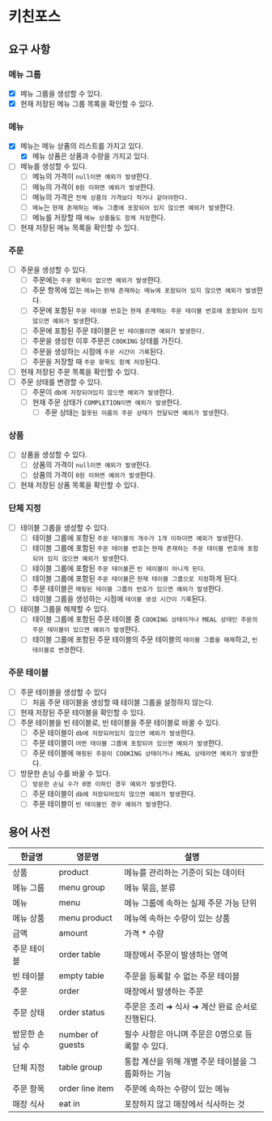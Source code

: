 # 키친포스

## 요구 사항
### 메뉴 그룹
- [x] 메뉴 그룹을 생성할 수 있다.
- [x] 현재 저장된 메뉴 그룹 목록을 확인할 수 있다.

### 메뉴
- [x] 메뉴는 메뉴 상품의 리스트를 가지고 있다.
  - [x] 메뉴 상품은 상품과 수량을 가지고 있다.
- [ ] 메뉴를 생성할 수 있다.
  - [ ] 메뉴의 가격이 `null이면 예외가 발생`한다.
  - [ ] 메뉴의 가격이 `0원 이하면 예외가 발생`한다.
  - [ ] 메뉴의 가격은 `전체 상품의 가격보다 작거나 같아야한다.`
  - [ ] `메뉴`는 `현재 존재하는 메뉴 그룹에 포함되어 있지 않으면 예외가 발생`한다.
  - [ ] 메뉴를 저장할 때 `메뉴 상품들도 함께 저장`한다.
- [ ] 현재 저장된 메뉴 목록을 확인할 수 있다.

### 주문
- [ ] 주문을 생성할 수 있다.
  - [ ] 주문에는 `주문 항목이 없으면 예외가 발생`한다.
  - [ ] 주문 항목에 있는 `메뉴`는 `현재 존재하는 메뉴에 포함되어 있지 않으면 예외가 발생`한다.
  - [ ] 주문에 포함된 `주문 테이블 번호`는 `현재 존재하는 주문 테이블 번호에 포함되어 있지 않으면 예외가 발생`한다.
  - [ ] 주문에 포함된 주문 테이블은 `빈 테이블이면 예외가 발생한다.`
  - [ ] 주문을 생성한 이후 주문은 `COOKING` 상태를 가진다.
  - [ ] 주문을 생성하는 시점에 `주문 시간이 기록`된다.
  - [ ] 주문을 저장할 때 `주문 항목도 함께 저장`된다.
- [ ] 현재 저장된 주문 목록을 확인할 수 있다.
- [ ] 주문 상태를 변경할 수 있다.
  - [ ] 주문이 `db에 저장되어있지 않으면 예외가 발생`한다.
  - [ ] 현재 주문 상태가 `COMPLETION이면 예외가 발생`한다.
    - [ ] 주문 상태는 `잘못된 이름의 주문 상태가 전달되면 예외가 발생`한다.

### 상품
- [ ] 상품을 생성할 수 있다.
  - [ ] 상품의 가격이 `null이면 예외가 발생`한다.
  - [ ] 상품의 가격이 `0원 이하면 예외가 발생`한다.
- [ ] 현재 저장된 상품 목록을 확인할 수 있다.

### 단체 지정
- [ ] 테이블 그룹을 생성할 수 있다.
  - [ ] 테이블 그룹에 포함된 `주문 테이블의 개수가 1개 이하이면 예외가 발생`한다.
  - [ ] 테이블 그룹에 포함된 `주문 테이블 번호`는 `현재 존재하는 주문 테이블 번호에 포함되어 있지 않으면 예외가 발생`한다.
  - [ ] 테이블 그룹에 포함된 `주문 테이블`은 `빈 테이블이 아니게 된다`.
  - [ ] 테이블 그룹에 포함된 `주문 테이블`은 `현재 테이블 그룹으로 지정`하게 된다.
  - [ ] 주문 테이블은 `매핑된 테이블 그룹의 번호가 있으면 예외가 발생`한다.
  - [ ] 테이블 그룹을 생성하는 시점에 `테이블 생성 시간이 기록`된다.
- [ ] 테이블 그룹을 해제할 수 있다.
  - [ ] 테이블 그룹에 포함된 주문 테이블 중 `COOKING 상태이거나 MEAL 상태인 주문의 주문 테이블이 있으면 예외가 발생`한다.
  - [ ] 테이블 그룹에 포함된 주문 테이블의 주문 테이블의 `테이블 그룹을 해제`하고, `빈 테이블로 변경`한다.

### 주문 테이블
- [ ] 주문 테이블을 생성할 수 있다
  - [ ] 처음 주문 테이블을 생성할 때 테이블 그룹을 설정하지 않는다.
- [ ] 현재 저장된 주문 테이블을 확인할 수 있다.
- [ ] 주문 테이블을 빈 테이블로, 빈 테이블을 주문 테이블로 바꿀 수 있다.
  - [ ] 주문 테이블이 `db에 저장되어있지 않으면 예외가 발생`한다.
  - [ ] 주문 테이블이 `어떤 테이블 그룹에 포함되어 있으면 예외가 발생`한다.
  - [ ] 주문 테이블에 `매핑된 주문이 COOKING 상태이거나 MEAL 상태라면 예외가 발생`한다.
- [ ] 방문한 손님 수를 바꿀 수 있다.
  - [ ] `방문한 손님 수가 0명 이하인 경우 예외가 발생`한다.
  - [ ] 주문 테이블이 `db에 저장되어있지 않으면 예외가 발생`한다.
  - [ ] 주문 테이블이 `빈 테이블인 경우 예외가 발생`한다.

## 용어 사전

| 한글명 | 영문명 | 설명 |
| --- | --- | --- |
| 상품 | product | 메뉴를 관리하는 기준이 되는 데이터 |
| 메뉴 그룹 | menu group | 메뉴 묶음, 분류 |
| 메뉴 | menu | 메뉴 그룹에 속하는 실제 주문 가능 단위 |
| 메뉴 상품 | menu product | 메뉴에 속하는 수량이 있는 상품 |
| 금액 | amount | 가격 * 수량 |
| 주문 테이블 | order table | 매장에서 주문이 발생하는 영역 |
| 빈 테이블 | empty table | 주문을 등록할 수 없는 주문 테이블 |
| 주문 | order | 매장에서 발생하는 주문 |
| 주문 상태 | order status | 주문은 조리 ➜ 식사 ➜ 계산 완료 순서로 진행된다. |
| 방문한 손님 수 | number of guests | 필수 사항은 아니며 주문은 0명으로 등록할 수 있다. |
| 단체 지정 | table group | 통합 계산을 위해 개별 주문 테이블을 그룹화하는 기능 |
| 주문 항목 | order line item | 주문에 속하는 수량이 있는 메뉴 |
| 매장 식사 | eat in | 포장하지 않고 매장에서 식사하는 것 |
